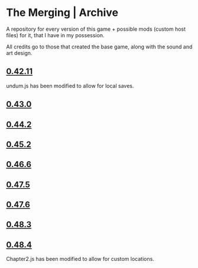 # The Merging | Archive
A repository for every version of this game + possible mods (custom host files) for it, that I have in my possession.

All credits go to those that created the base game, along with the sound and art design.

## [0.42.11](/0.42.11/index.html)

undum.js has been modified to allow for local saves.

## [0.43.0](/0.43.0/index.html)

## [0.44.2](/0.44.2/index.html)

## [0.45.2](/0.45.2/index.html)

## [0.46.6](/0.46.6/index.html)

## [0.47.5](/0.47.5/index.html)

## [0.47.6](/0.47.6/index.html)

## [0.48.3](/0.48.3/index.html)

## [0.48.4](/0.48.4/index.html)

Chapter2.js has been modified to allow for custom locations.
